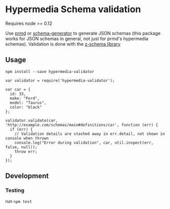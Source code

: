 # Hypermedia Schema validation

Requires node >= 0.12

Use [prmd](https://github.com/interagent/prmd)  or [schema-generator](https://hub.docker.com/r/shinydocker/schema-generator/) to generate JSON schemas (this package works for JSON schemas in general, not just for prmd's hypermedia schemas). Validation is done with the [z-schema library](https://github.com/zaggino/z-schema)


## Usage

`npm install --save hypermedia-validator`

```
var validator = require('hypermedia-validator');

var car = {
  id: 33,
  make: "Ford",
  model: "Taurus",
  color: "black"
};

validator.validate(car, 'http://example.com/schemas/main#definitions/car', function (err) {
  if (err) {
    // Validation details are stashed away in err.detail, not shown in console when thrown
    console.log("Error during validation", car, util.inspect(err, false, null));
    throw err;
  }
});
```


## Development

### Testing
run `npm test`
